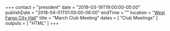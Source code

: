 +++
contact = "president"
date = "2019-03-19T19:00:00-05:00"
publishDate = "2018-04-01T01:00:00-06:00"
endTime = ""
location = "[West Fargo City Hall](/places/west-fargo-city-hall/)"
title = "March Club Meeting"
dates = [ "Club Meetings" ]
outputs = [ "HTML" ]
+++
